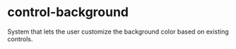 # control-background
System that lets the user customize the background color based on existing controls.
